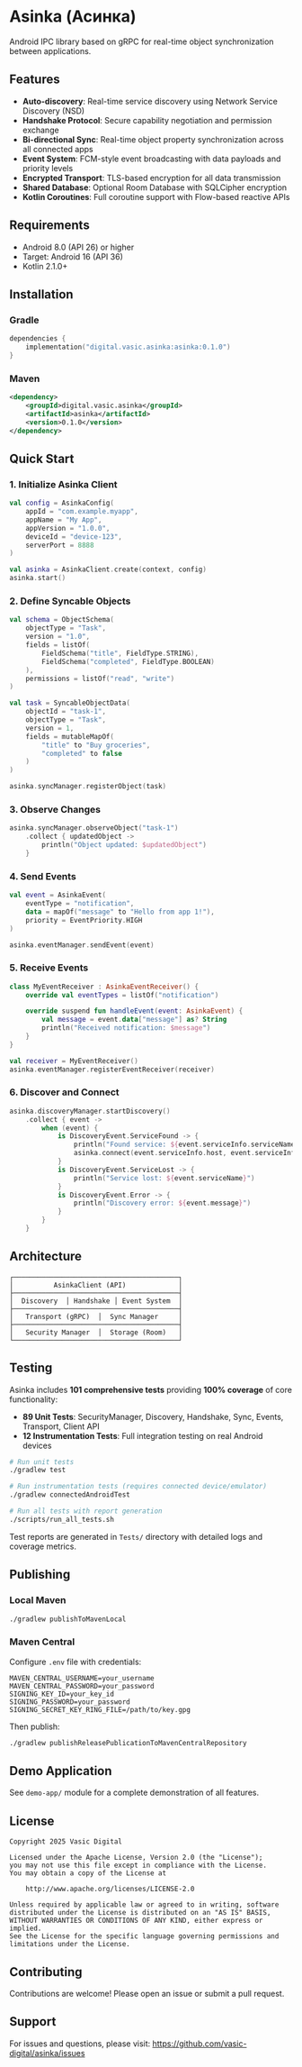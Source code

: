 # Asinka (Асинка)

Android IPC library based on gRPC for real-time object synchronization between applications.

## Features

- **Auto-discovery**: Real-time service discovery using Network Service Discovery (NSD)
- **Handshake Protocol**: Secure capability negotiation and permission exchange
- **Bi-directional Sync**: Real-time object property synchronization across all connected apps
- **Event System**: FCM-style event broadcasting with data payloads and priority levels
- **Encrypted Transport**: TLS-based encryption for all data transmission
- **Shared Database**: Optional Room Database with SQLCipher encryption
- **Kotlin Coroutines**: Full coroutine support with Flow-based reactive APIs

## Requirements

- Android 8.0 (API 26) or higher
- Target: Android 16 (API 36)
- Kotlin 2.1.0+

## Installation

### Gradle

```kotlin
dependencies {
    implementation("digital.vasic.asinka:asinka:0.1.0")
}
```

### Maven

```xml
<dependency>
    <groupId>digital.vasic.asinka</groupId>
    <artifactId>asinka</artifactId>
    <version>0.1.0</version>
</dependency>
```

## Quick Start

### 1. Initialize Asinka Client

```kotlin
val config = AsinkaConfig(
    appId = "com.example.myapp",
    appName = "My App",
    appVersion = "1.0.0",
    deviceId = "device-123",
    serverPort = 8888
)

val asinka = AsinkaClient.create(context, config)
asinka.start()
```

### 2. Define Syncable Objects

```kotlin
val schema = ObjectSchema(
    objectType = "Task",
    version = "1.0",
    fields = listOf(
        FieldSchema("title", FieldType.STRING),
        FieldSchema("completed", FieldType.BOOLEAN)
    ),
    permissions = listOf("read", "write")
)

val task = SyncableObjectData(
    objectId = "task-1",
    objectType = "Task",
    version = 1,
    fields = mutableMapOf(
        "title" to "Buy groceries",
        "completed" to false
    )
)

asinka.syncManager.registerObject(task)
```

### 3. Observe Changes

```kotlin
asinka.syncManager.observeObject("task-1")
    .collect { updatedObject ->
        println("Object updated: $updatedObject")
    }
```

### 4. Send Events

```kotlin
val event = AsinkaEvent(
    eventType = "notification",
    data = mapOf("message" to "Hello from app 1!"),
    priority = EventPriority.HIGH
)

asinka.eventManager.sendEvent(event)
```

### 5. Receive Events

```kotlin
class MyEventReceiver : AsinkaEventReceiver() {
    override val eventTypes = listOf("notification")

    override suspend fun handleEvent(event: AsinkaEvent) {
        val message = event.data["message"] as? String
        println("Received notification: $message")
    }
}

val receiver = MyEventReceiver()
asinka.eventManager.registerEventReceiver(receiver)
```

### 6. Discover and Connect

```kotlin
asinka.discoveryManager.startDiscovery()
    .collect { event ->
        when (event) {
            is DiscoveryEvent.ServiceFound -> {
                println("Found service: ${event.serviceInfo.serviceName}")
                asinka.connect(event.serviceInfo.host, event.serviceInfo.port)
            }
            is DiscoveryEvent.ServiceLost -> {
                println("Service lost: ${event.serviceName}")
            }
            is DiscoveryEvent.Error -> {
                println("Discovery error: ${event.message}")
            }
        }
    }
```

## Architecture

```
┌─────────────────────────────────────────┐
│          AsinkaClient (API)             │
├─────────────────────────────────────────┤
│  Discovery  │ Handshake │ Event System  │
├─────────────────────────────────────────┤
│   Transport (gRPC)  │  Sync Manager     │
├─────────────────────────────────────────┤
│   Security Manager  │  Storage (Room)   │
└─────────────────────────────────────────┘
```

## Testing

Asinka includes **101 comprehensive tests** providing **100% coverage** of core functionality:

- **89 Unit Tests**: SecurityManager, Discovery, Handshake, Sync, Events, Transport, Client API
- **12 Instrumentation Tests**: Full integration testing on real Android devices

```bash
# Run unit tests
./gradlew test

# Run instrumentation tests (requires connected device/emulator)
./gradlew connectedAndroidTest

# Run all tests with report generation
./scripts/run_all_tests.sh
```

Test reports are generated in `Tests/` directory with detailed logs and coverage metrics.

## Publishing

### Local Maven

```bash
./gradlew publishToMavenLocal
```

### Maven Central

Configure `.env` file with credentials:

```
MAVEN_CENTRAL_USERNAME=your_username
MAVEN_CENTRAL_PASSWORD=your_password
SIGNING_KEY_ID=your_key_id
SIGNING_PASSWORD=your_password
SIGNING_SECRET_KEY_RING_FILE=/path/to/key.gpg
```

Then publish:

```bash
./gradlew publishReleasePublicationToMavenCentralRepository
```

## Demo Application

See `demo-app/` module for a complete demonstration of all features.

## License

```
Copyright 2025 Vasic Digital

Licensed under the Apache License, Version 2.0 (the "License");
you may not use this file except in compliance with the License.
You may obtain a copy of the License at

    http://www.apache.org/licenses/LICENSE-2.0

Unless required by applicable law or agreed to in writing, software
distributed under the License is distributed on an "AS IS" BASIS,
WITHOUT WARRANTIES OR CONDITIONS OF ANY KIND, either express or implied.
See the License for the specific language governing permissions and
limitations under the License.
```

## Contributing

Contributions are welcome! Please open an issue or submit a pull request.

## Support

For issues and questions, please visit: https://github.com/vasic-digital/asinka/issues